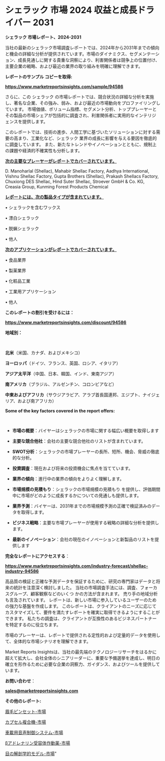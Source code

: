 # シェラック 市場 2024 収益と成長ドライバー 2031

<strong>シェラック 市場レポート、2024-2031</strong>

当社の最新のシェラック市場調査レポートでは、2024年から2031年までの傾向と機会の詳細な分析が提供されています。市場のダイナミクス、セグメンテーション、成長見通しに関する貴重な洞察により、利害関係者は競争上の位置付け、主要企業の戦略、および最近の業界の取り組みを明確に理解できます。



<strong>レポートのサンプル コピーを取得:</strong> <a href=https://www.marketreportsinsights.com/sample/94586>

<strong><u>https://www.marketreportsinsights.com/sample/94586</u></strong></a>

さらに、この シェラック の市場レポートでは、競合状況の詳細な分析を実施し、著名な企業、その強み、弱み、および最近の市場動向をプロファイリングしています。 市場価値、ボリューム指標、セグメント分析、トッププレーヤーとその製品の市場シェアが包括的に調査され、利害関係者に実用的なインテリジェンスを提供します。

このレポートでは、技術の進歩、人間工学に基づいたソリューションに対する需要の高まり、工業化など、シェラック 業界の成長に影響を与える要因を徹底的に調査しています。 また、新たなトレンドやイノベーションとともに、規制上の課題や経済的不確実性も分析します。



<strong><u>次の主要なプレーヤーがレポートでカバーされています。</u></strong>

D. Manoharlal (Shellac), Mahabir Shellac Factory, Aadhya International, Vishnu Shellac Factory, Gupta Brothers (Shellac), Prakash Shellacs Factory, Chuxiong DES Shellac, Hind Suter Shellac, Stroever GmbH & Co. KG, Creasia Group, Kunming Forest Products Chemical



<strong><u><b>レポートには、次の製品タイプが含まれています。</b></u></strong>

• シェラックを含むワックス

• 漂白シェラック

• 脱蝋シェラック

• 他人



<strong><u><b>次のアプリケーションがレポートでカバーされています。</b></u></strong>

• 食品業界

• 製薬業界

• 化粧品工業

• 工業用アプリケーション

• 他人



<strong><b>このレポートの割引を受けるには：</b></strong>

<a href=https://www.marketreportsinsights.com/discount/94586>

<strong><u>https://www.marketreportsinsights.com/discount/94586</u></strong></a>



<strong>地域別：</strong>

<strong> </strong>



<strong>北米</strong>（米国、カナダ、およびメキシコ）



<strong>ヨーロッパ</strong>（ドイツ、フランス、英国、ロシア、イタリア）



<strong>アジア太平洋</strong>（中国、日本、韓国、インド、東南アジア）



<strong>南アメリカ</strong>（ブラジル、アルゼンチン、コロンビアなど）



<strong>中東およびアフリカ</strong>（サウジアラビア、アラブ首長国連邦、エジプト、ナイジェリア、および南アフリカ）



<strong>Some of the key factors covered in the report offers:</strong>

<strong> </strong>
<ul>
  <li>

<strong>市場の概要</strong>：バイヤーはシェラックの市場に関する幅広い概要を取得します</li>
  <li>

<strong>主要な競合他社</strong>：会社の主要な競合他社のリストが含まれています。</li>
  <li>

<strong>SWOT分析</strong>：シェラックの市場プレーヤーの長所、短所、機会、脅威の徹底的な分析。</li>
  <li>

<strong>投資調査</strong>：現在および将来の投資機会に焦点を当てています。</li>
  <li>

<strong>業界の傾向</strong>：進行中の業界の傾向をよりよく理解します。</li>
  <li>

<strong>市場規模の見積もり</strong>：シェラックの市場規模の見積もり を提供し、評価期間中に市場がどのように成長するかについての見通しも提供します。</li>
  <li>

<strong>業界予測</strong>：バイヤーは、2031年までの市場規模予測の正確で検証済みのデータを取得します。</li>
  <li>

<strong>ビジネス戦略</strong>：主要な市場プレーヤーが使用する戦略の詳細な分析を提供します。</li>
  <li>

<strong>最新のイノベーション</strong>：会社の現在のイノベーションと新製品のリストを提供します</li>
</ul>


<strong>完全なレポートにアクセスする</strong>：

<a href=https://www.marketreportsinsights.com/industry-forecast/shellac-industry-94586>

<strong><u>https://www.marketreportsinsights.com/industry-forecast/shellac-industry-94586</u></strong></a>

高品質の検証と正確な予測データを保証するために、研究の専門家はデータと将来の統計を注意深く検討しました。 当社の市場調査手法には、調査、フォーカスグループ、顧客観察などのいくつ かの方法が含まれます。 売り手の地域分析も言及されています。 レポートは、新しい市場に参入しているユーザーのための強力な基盤を作成します。 このレポートは、クライアントのニーズに応じてカスタマイズして、要件を満たすレポートを確実に取得できるようにすることができます。 私たちの調査は、クライアントが互換性のあるビジネスパートナーを特定するのに役立ちます。

市場のプレーヤーは、レポートで提供される定性的および定量的データを使用して、全体的な市場シナリオを理解できます。

Market Reports Insightsは、当社の最先端のテクノロジーリサーチをはるかに超えて拡大し、会社全体のシニアリーダーに、重要な予備選挙を達成し、明日の確立を形作るために必要な企業の洞察力、ガイダンス、およびツールを提供しています。



<strong><b>お問い合わせ</b></strong>：

<a href=mailto:sales@marketreportsinsights.com>

<strong><u>sales@marketreportsinsights.com</u></strong></a>



<strong>その他のレポート:</strong>

<a href=https://www.linkedin.com/pulse/眉毛ピンセット-市場-2023-新興市場-将来の動向と市場需要-2030-o4jlf/>眉毛ピンセット-市場</a>

<a href=https://www.linkedin.com/pulse/カプセル複合機-市場-2023-収益と成長ドライバー-2030-data-dive-discoveries-24-analysis-etm2f/>カプセル複合機-市場</a>

<a href=https://www.linkedin.com/pulse/車載用音声制御システム-市場-2023-swot-分析と成長率-2030-pr-news-hub-bvawf/>車載用音声制御システム-市場</a>

<a href=https://www.linkedin.com/pulse/βアドレナリン受容体作動薬-市場-2023-競争分析と事業成長-2030-7nn5f/>βアドレナリン受容体作動薬-市場</a>

<a href=https://www.linkedin.com/pulse/目の解剖学的モデル-市場-2030-年までの需要に焦点を当てた-2023-khwuc/>目の解剖学的モデル-市場</a>"

